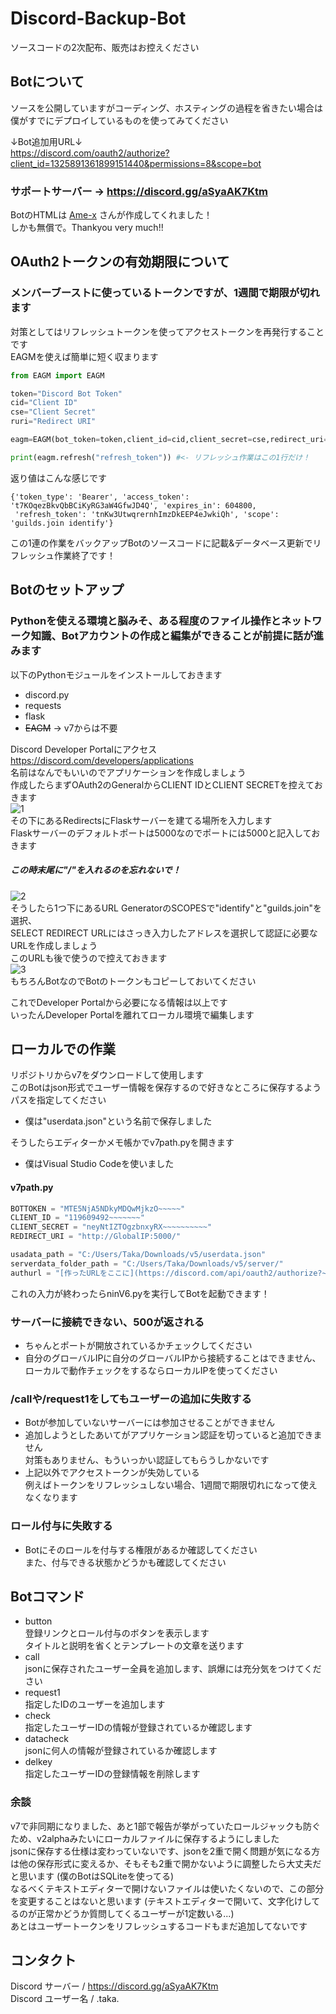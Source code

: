 # Discord-Backup-Bot
ソースコードの2次配布、販売はお控えください

## Botについて
ソースを公開していますがコーディング、ホスティングの過程を省きたい場合は僕がすでにデプロイしているものを使ってみてください  
  
↓Bot追加用URL↓  
https://discord.com/oauth2/authorize?client_id=1325891361899151440&permissions=8&scope=bot  
### サポートサーバー -> https://discord.gg/aSyaAK7Ktm  
BotのHTMLは [Ame-x](https://github.com/EdamAme-x) さんが作成してくれました！  
しかも無償で。Thankyou very much!!
## OAuth2トークンの有効期限について
### メンバーブーストに使っているトークンですが、1週間で期限が切れます
対策としてはリフレッシュトークンを使ってアクセストークンを再発行することです  
EAGMを使えば簡単に短く収まります
```py
from EAGM import EAGM

token="Discord Bot Token"
cid="Client ID"
cse="Client Secret"
ruri="Redirect URI"

eagm=EAGM(bot_token=token,client_id=cid,client_secret=cse,redirect_uri=ruri,proxy=None)

print(eagm.refresh("refresh_token")) #<- リフレッシュ作業はこの1行だけ！
```
返り値はこんな感じです
```
{'token_type': 'Bearer', 'access_token': 't7KOqezBkvQbBCiKyRG3aW4GfwJD4Q', 'expires_in': 604800,
 'refresh_token': 'tnKw3UtwqrernhImzDkEEP4eJwkiQh', 'scope': 'guilds.join identify'}
```
この1連の作業をバックアップBotのソースコードに記載&データベース更新でリフレッシュ作業終了です！

## Botのセットアップ
### Pythonを使える環境と脳みそ、ある程度のファイル操作とネットワーク知識、Botアカウントの作成と編集ができることが前提に話が進みます

以下のPythonモジュールをインストールしておきます
- discord.py
- requests
- flask
- ~~EAGM~~ -> v7からは不要
  
Discord Developer Portalにアクセス  
https://discord.com/developers/applications  
名前はなんでもいいのでアプリケーションを作成しましょう  
作成したらまずOAuth2のGeneralからCLIENT IDとCLIENT SECRETを控えておきます  
![1](image/1.png)  
その下にあるRedirectsにFlaskサーバーを建てる場所を入力します  
Flaskサーバーのデフォルトポートは5000なのでポートには5000と記入しておきます  
##### この時末尾に"/"を入れるのを忘れないで！
![2](image/2.png)  
そうしたら1つ下にあるURL GeneratorのSCOPESで"identify"と"guilds.join"を選択、  
SELECT REDIRECT URLにはさっき入力したアドレスを選択して認証に必要なURLを作成しましょう  
このURLも後で使うので控えておきます  
![3](image/3.png)  
もちろんBotなのでBotのトークンもコピーしておいてください  
  
これでDeveloper Portalから必要になる情報は以上です  
いったんDeveloper Portalを離れてローカル環境で編集します
## ローカルでの作業
リポジトリからv7をダウンロードして使用します  
このBotはjson形式でユーザー情報を保存するので好きなところに保存するようパスを指定してください
- 僕は"userdata.json"という名前で保存しました
  
そうしたらエディターかメモ帳かでv7path.pyを開きます  
- 僕はVisual Studio Codeを使いました

#### v7path.py
```py
BOTTOKEN = "MTE5NjA5NDkyMDQwMjkzO~~~~~"
CLIENT_ID = "119609492~~~~~~~"
CLIENT_SECRET = "neyNtIZTOgzbnxyRX~~~~~~~~~~"
REDIRECT_URI = "http://GlobalIP:5000/"

usadata_path = "C:/Users/Taka/Downloads/v5/userdata.json"
serverdata_folder_path = "C:/Users/Taka/Downloads/v5/server/"
authurl = "[作ったURLをここに](https://discord.com/api/oauth2/authorize?~~~~~scope=identify+guilds.join)"
```
これの入力が終わったらninV6.pyを実行してBotを起動できます！  
### サーバーに接続できない、500が返される
- ちゃんとポートが開放されているかチェックしてください
- 自分のグローバルIPに自分のグローバルIPから接続することはできません、ローカルで動作チェックをするならローカルIPを使ってください  
### /callや/request1をしてもユーザーの追加に失敗する
- Botが参加していないサーバーには参加させることができません
- 追加しようとしたあいてがアプリケーション認証を切っていると追加できません  
  対策もありません、もういっかい認証してもらうしかないです
- 上記以外でアクセストークンが失効している  
  例えばトークンをリフレッシュしない場合、1週間で期限切れになって使えなくなります
### ロール付与に失敗する
- Botにそのロールを付与する権限があるか確認してください  
  また、付与できる状態かどうかも確認してください
## Botコマンド
- button  
  登録リンクとロール付与のボタンを表示します  
  タイトルと説明を省くとテンプレートの文章を送ります
- call  
  jsonに保存されたユーザー全員を追加します、誤爆には充分気をつけてください
- request1  
  指定したIDのユーザーを追加します  
- check  
  指定したユーザーIDの情報が登録されているか確認します
- datacheck  
  jsonに何人の情報が登録されているか確認します
- delkey  
  指定したユーザーIDの登録情報を削除します
### 余談
v7で非同期になりました、あと1部で報告が挙がっていたロールジャックも防ぐため、v2alphaみたいにローカルファイルに保存するようにしました  
jsonに保存する仕様は変わっていないです、jsonを2重で開く問題が気になる方は他の保存形式に変えるか、そもそも2重で開かないように調整したら大丈夫だと思います (僕のBotはSQLiteを使ってる)  
なるべくテキストエディターで開けないファイルは使いたくないので、この部分を変更することはないと思います (テキストエディターで開いて、文字化けしてるのが正常かどうか質問してくるユーザーが1定数いる...)  
あとはユーザートークンをリフレッシュするコードもまだ追加してないです  
## コンタクト  
Discord サーバー / https://discord.gg/aSyaAK7Ktm  
Discord ユーザー名 / .taka.  
